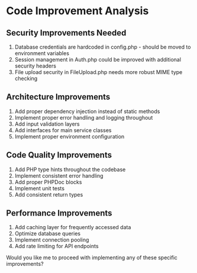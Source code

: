 # Code Improvement Analysis

## Security Improvements Needed
1. Database credentials are hardcoded in config.php - should be moved to environment variables
2. Session management in Auth.php could be improved with additional security headers
3. File upload security in FileUpload.php needs more robust MIME type checking

## Architecture Improvements
1. Add proper dependency injection instead of static methods
2. Implement proper error handling and logging throughout
3. Add input validation layers
4. Add interfaces for main service classes
5. Implement proper environment configuration

## Code Quality Improvements
1. Add PHP type hints throughout the codebase
2. Implement consistent error handling
3. Add proper PHPDoc blocks
4. Implement unit tests
5. Add consistent return types

## Performance Improvements
1. Add caching layer for frequently accessed data
2. Optimize database queries
3. Implement connection pooling
4. Add rate limiting for API endpoints

Would you like me to proceed with implementing any of these specific improvements?